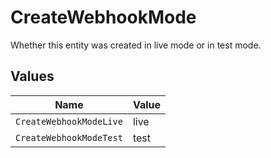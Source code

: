 # CreateWebhookMode

Whether this entity was created in live mode or in test mode.


## Values

| Name                    | Value                   |
| ----------------------- | ----------------------- |
| `CreateWebhookModeLive` | live                    |
| `CreateWebhookModeTest` | test                    |